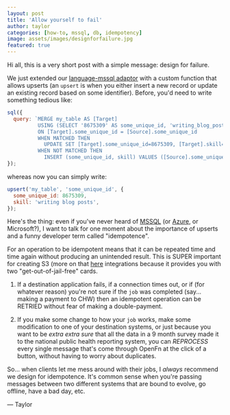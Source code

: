 ```yaml
---
layout: post
title: 'Allow yourself to fail'
author: taylor
categories: [how-to, mssql, db, idempotency]
image: assets/images/designforfailure.jpg
featured: true
---
```


Hi all, this is a very short post with a simple message: design for failure.

We just extended our [language-mssql adaptor](https://github.com/OpenFn/language-mssql) with a custom function that allows
upserts (an `upsert` is when you either insert a new record or update an
existing record based on some identifier). Before, you'd need to write something
tedious like:

```js
sql({
  query: `MERGE my_table AS [Target]
          USING (SELECT '8675309' AS some_unique_id, 'writing_blog_posts' AS skill) AS [Source]
          ON [Target].some_unique_id = [Source].some_unique_id
          WHEN MATCHED THEN
            UPDATE SET [Target].some_unique_id=8675309, [Target].skill='writing_blog_posts'
          WHEN NOT MATCHED THEN
            INSERT (some_unique_id, skill) VALUES ([Source].some_unique_id, [Source].skill);`,
});
```

whereas now you can simply write:

```js
upsert('my_table', 'some_unique_id', {
  some_unique_id: 8675309,
  skill: 'writing blog posts',
});
```

Here's the thing: even if you've never heard of [MSSQL](https://www.microsoft.com/en-us/sql-server) (or [Azure](https://azure.microsoft.com/en-us/), or Microsoft?),
I want to talk for one moment about the importance of upserts and a funny
developer term called "idempotence".

For an operation to be idempotent means that it can be repeated time and time
again without producing an unintended result. This is SUPER important for
creating S3 (more on that [here](https://openfn.org/trust) integrations because it provides you with two
"get-out-of-jail-free" cards.

1. If a destination application fails, if a connection times out, or if (for
   whatever reason) you're not sure if the `job` was completed (say... making a
   payment to CHW) then an idempotent operation can be RETRIED without fear of
   making a double-payment.

2. If you make some change to how your `job` works, make some modification to
   one of your destination systems, or just because you want to be _extra extra
   sure_ that all the data in a 9 month survey made it to the national public
   health reporting system, you can _REPROCESS_ every single message that's come
   through OpenFn at the click of a button, without having to worry about
   duplicates.

So... when clients let me mess around with their jobs, I _always_ recommend we
design for idempotence. It's common sense when you're passing messages between
two different systems that are bound to evolve, go offline, have a bad day, etc.

— Taylor
